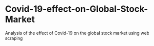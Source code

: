 # Covid-19-effect-on-Global-Stock-Market
Analysis of the effect of Covid-19 on the global stock market using web scraping
